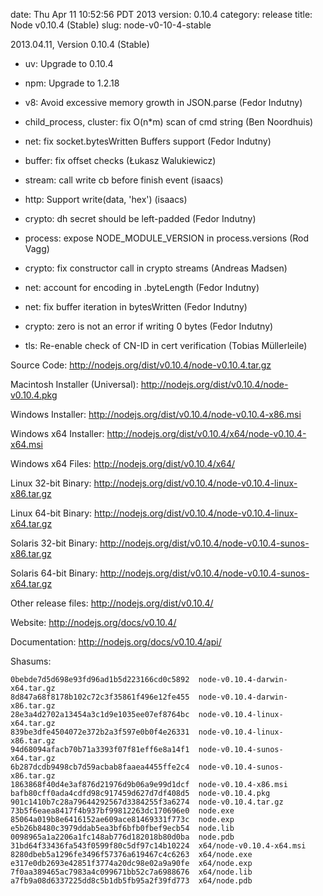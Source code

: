date: Thu Apr 11 10:52:56 PDT 2013
version: 0.10.4
category: release
title: Node v0.10.4 (Stable)
slug: node-v0-10-4-stable

2013.04.11, Version 0.10.4 (Stable)

* uv: Upgrade to 0.10.4

* npm: Upgrade to 1.2.18

* v8: Avoid excessive memory growth in JSON.parse (Fedor Indutny)

* child_process, cluster: fix O(n*m) scan of cmd string (Ben Noordhuis)

* net: fix socket.bytesWritten Buffers support (Fedor Indutny)

* buffer: fix offset checks (Łukasz Walukiewicz)

* stream: call write cb before finish event (isaacs)

* http: Support write(data, 'hex') (isaacs)

* crypto: dh secret should be left-padded (Fedor Indutny)

* process: expose NODE_MODULE_VERSION in process.versions (Rod Vagg)

* crypto: fix constructor call in crypto streams (Andreas Madsen)

* net: account for encoding in .byteLength (Fedor Indutny)

* net: fix buffer iteration in bytesWritten (Fedor Indutny)

* crypto: zero is not an error if writing 0 bytes (Fedor Indutny)

* tls: Re-enable check of CN-ID in cert verification (Tobias Müllerleile)


Source Code: http://nodejs.org/dist/v0.10.4/node-v0.10.4.tar.gz

Macintosh Installer (Universal): http://nodejs.org/dist/v0.10.4/node-v0.10.4.pkg

Windows Installer: http://nodejs.org/dist/v0.10.4/node-v0.10.4-x86.msi

Windows x64 Installer: http://nodejs.org/dist/v0.10.4/x64/node-v0.10.4-x64.msi

Windows x64 Files: http://nodejs.org/dist/v0.10.4/x64/

Linux 32-bit Binary: http://nodejs.org/dist/v0.10.4/node-v0.10.4-linux-x86.tar.gz

Linux 64-bit Binary: http://nodejs.org/dist/v0.10.4/node-v0.10.4-linux-x64.tar.gz

Solaris 32-bit Binary: http://nodejs.org/dist/v0.10.4/node-v0.10.4-sunos-x86.tar.gz

Solaris 64-bit Binary: http://nodejs.org/dist/v0.10.4/node-v0.10.4-sunos-x64.tar.gz

Other release files: http://nodejs.org/dist/v0.10.4/

Website: http://nodejs.org/docs/v0.10.4/

Documentation: http://nodejs.org/docs/v0.10.4/api/

Shasums:

```
0bebde7d5d698e93fd96ad1b5d223166cd0c5892  node-v0.10.4-darwin-x64.tar.gz
8d847a68f8178b102c72c3f35861f496e12fe455  node-v0.10.4-darwin-x86.tar.gz
28e3a4d2702a13454a3c1d9e1035ee07ef8764bc  node-v0.10.4-linux-x64.tar.gz
839be3dfe4504072e372b2a3f597e0b0f4e26331  node-v0.10.4-linux-x86.tar.gz
94d68094afacb70b71a3393f07f81eff6e8a14f1  node-v0.10.4-sunos-x64.tar.gz
6b287dcdb9498cb7d59acbab8faaea4455ffe2c4  node-v0.10.4-sunos-x86.tar.gz
1863868f40d4e3af876d21976d9b06a9e99d1dcf  node-v0.10.4-x86.msi
bafb80cff0ada4cdfd98c917459d627d7df408d5  node-v0.10.4.pkg
901c1410b7c28a79644292567d3384255f3a6274  node-v0.10.4.tar.gz
73b5f6eaea8417f4b937bf99812263dc170696e0  node.exe
85064a019b8e6416152ae609ace81469331f773c  node.exp
e5b26b8480c3979ddab5ea3bf6bfb0fbef9ecb54  node.lib
0098965a1a2206a1fc148ab776d182018b80d0ba  node.pdb
31bd64f33436fa543f0599f80c5df97c14b10224  x64/node-v0.10.4-x64.msi
8280dbeb5a1296fe3496f57376a619467c4c6263  x64/node.exe
e317e0db2693e42851f3774a20dc98e02a9a90fe  x64/node.exp
7f0aa389465ac7983a4c099671bb52c7a6988676  x64/node.lib
a7fb9a08d6337225dd8c5b1db5fb95a2f39fd773  x64/node.pdb
```
